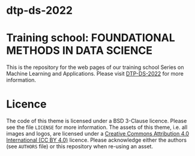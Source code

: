 # dtp-ds-2022

# Training school: FOUNDATIONAL METHODS IN DATA SCIENCE

This is the repository for the web pages of our training school Series on
Machine Learning and Applications. Please visit
[DTP-DS-2022](https://quantumleapafrica.org/event/data-science-training-school/)
for more information.


# Licence

The code of this theme is licensed under a BSD 3-Clause licence. Please
see the file `LICENSE` for more information. The assets of this theme,
i.e. all images and logos, are licensed under a [Creative Commons Attribution
4.0 International (CC BY 4.0)](https://creativecommons.org/licenses/by/4.0/) licence.
Please acknowledge either the authors (see `AUTHORS` file) or this repository
when re-using an asset.
